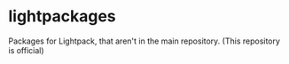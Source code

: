 # lightpackages
Packages for Lightpack, that aren't in the main repository. (This repository is official)
